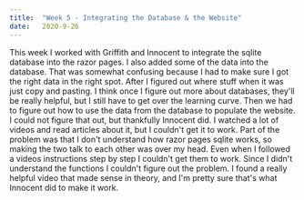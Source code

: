```yaml
---
title:  "Week 5 - Integrating the Database & the Website"
date:   2020-9-26
---
```

This week I worked with Griffith and Innocent to integrate the sqlite database into the razor pages. I also added some of the data into the database. That was somewhat confusing because I had to make sure I got the right data in the right spot. After I figured out where stuff when it was just copy and pasting. I think once I figure out more about databases, they'll be really helpful, but I still have to get over the learning curve. Then we had to figure out how to use the data from the database to populate the website. I could not figure that out, but thankfully Innocent did. I watched a lot of videos and read articles about it, but I couldn't get it to work. Part of the problem was that I don't understand how razor pages sqlite works, so making the two talk to each other was over my head. Even when I followed a videos instructions step by step I couldn't get them to work. Since I didn't understand the functions I couldn't figure out the problem. I found a really helpful video that made sense in theory, and I'm pretty sure that's what Innocent did to make it work.